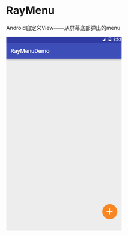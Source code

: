 # RayMenu
Android自定义View——从屏幕底部弹出的menu

![image](https://github.com/WenbinMa/RayMenu/blob/master/RayMenu.gif)
